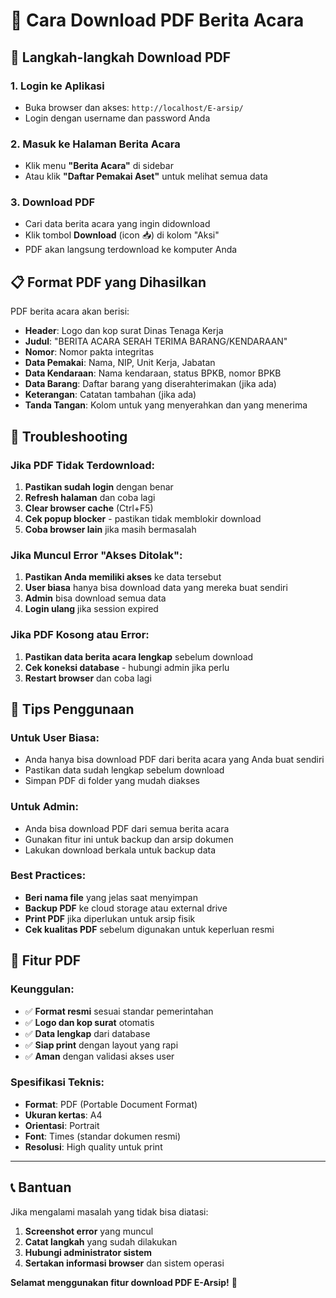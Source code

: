 # 📄 Cara Download PDF Berita Acara

## 🚀 Langkah-langkah Download PDF

### 1. **Login ke Aplikasi**
- Buka browser dan akses: `http://localhost/E-arsip/`
- Login dengan username dan password Anda

### 2. **Masuk ke Halaman Berita Acara**
- Klik menu **"Berita Acara"** di sidebar
- Atau klik **"Daftar Pemakai Aset"** untuk melihat semua data

### 3. **Download PDF**
- Cari data berita acara yang ingin didownload
- Klik tombol **Download** (icon 📥) di kolom "Aksi"
- PDF akan langsung terdownload ke komputer Anda

## 📋 **Format PDF yang Dihasilkan**

PDF berita acara akan berisi:
- **Header**: Logo dan kop surat Dinas Tenaga Kerja
- **Judul**: "BERITA ACARA SERAH TERIMA BARANG/KENDARAAN"
- **Nomor**: Nomor pakta integritas
- **Data Pemakai**: Nama, NIP, Unit Kerja, Jabatan
- **Data Kendaraan**: Nama kendaraan, status BPKB, nomor BPKB
- **Data Barang**: Daftar barang yang diserahterimakan (jika ada)
- **Keterangan**: Catatan tambahan (jika ada)
- **Tanda Tangan**: Kolom untuk yang menyerahkan dan yang menerima

## 🔧 **Troubleshooting**

### **Jika PDF Tidak Terdownload:**
1. **Pastikan sudah login** dengan benar
2. **Refresh halaman** dan coba lagi
3. **Clear browser cache** (Ctrl+F5)
4. **Cek popup blocker** - pastikan tidak memblokir download
5. **Coba browser lain** jika masih bermasalah

### **Jika Muncul Error "Akses Ditolak":**
1. **Pastikan Anda memiliki akses** ke data tersebut
2. **User biasa** hanya bisa download data yang mereka buat sendiri
3. **Admin** bisa download semua data
4. **Login ulang** jika session expired

### **Jika PDF Kosong atau Error:**
1. **Pastikan data berita acara lengkap** sebelum download
2. **Cek koneksi database** - hubungi admin jika perlu
3. **Restart browser** dan coba lagi

## 📱 **Tips Penggunaan**

### **Untuk User Biasa:**
- Anda hanya bisa download PDF dari berita acara yang Anda buat sendiri
- Pastikan data sudah lengkap sebelum download
- Simpan PDF di folder yang mudah diakses

### **Untuk Admin:**
- Anda bisa download PDF dari semua berita acara
- Gunakan fitur ini untuk backup dan arsip dokumen
- Lakukan download berkala untuk backup data

### **Best Practices:**
- **Beri nama file** yang jelas saat menyimpan
- **Backup PDF** ke cloud storage atau external drive
- **Print PDF** jika diperlukan untuk arsip fisik
- **Cek kualitas PDF** sebelum digunakan untuk keperluan resmi

## 🎯 **Fitur PDF**

### **Keunggulan:**
- ✅ **Format resmi** sesuai standar pemerintahan
- ✅ **Logo dan kop surat** otomatis
- ✅ **Data lengkap** dari database
- ✅ **Siap print** dengan layout yang rapi
- ✅ **Aman** dengan validasi akses user

### **Spesifikasi Teknis:**
- **Format**: PDF (Portable Document Format)
- **Ukuran kertas**: A4
- **Orientasi**: Portrait
- **Font**: Times (standar dokumen resmi)
- **Resolusi**: High quality untuk print

---

## 📞 **Bantuan**

Jika mengalami masalah yang tidak bisa diatasi:
1. **Screenshot error** yang muncul
2. **Catat langkah** yang sudah dilakukan
3. **Hubungi administrator sistem**
4. **Sertakan informasi browser** dan sistem operasi

**Selamat menggunakan fitur download PDF E-Arsip!** 🎉
